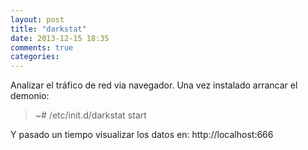 ```yaml
---
layout: post
title: "darkstat"
date: 2013-12-15 18:35
comments: true
categories: 
---
```

Analizar el tráfico de red via navegador. Una vez instalado arrancar el demonio:

>~# /etc/init.d/darkstat start

Y pasado un tiempo visualizar los datos en: http://localhost:666

